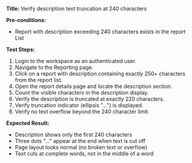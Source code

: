 **Title:** Verify description text truncation at 240 characters

**Pre-conditions:**
*  Report with description exceeding 240 characters exists in the report List

**Test Steps:**
1. Login to the workspace as an authenticated user.
2. Navigate to the Reporting page.
3. Click on a report with description  containing exactly 250+ characters from the report list.
4. Open the report details page and locate the description section.
5. Count the visible characters in the description display.
6. Verify the description is truncated at exactly 220 characters.
7. Verify truncation indicator (ellipsis "...") is displayed.
8. Verify no text overflow beyond the 240 character limit.

**Expected Result:**
* Description shows only the first 240 characters
* Three dots "..." appear at the end when text is cut off
* Page layout looks normal (no broken text or overflow)
* Text cuts at complete words, not in the middle of a word